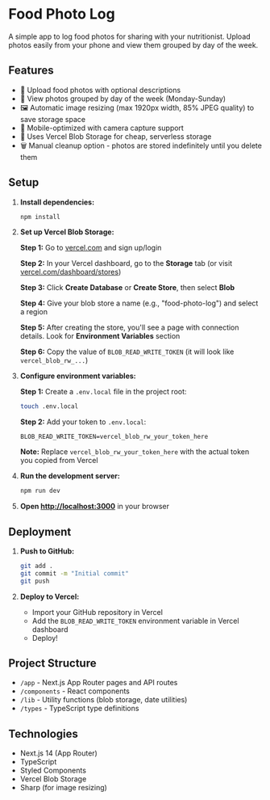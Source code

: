 # Food Photo Log

A simple app to log food photos for sharing with your nutritionist. Upload photos easily from your phone and view them grouped by day of the week.

## Features

- 📸 Upload food photos with optional descriptions
- 📅 View photos grouped by day of the week (Monday-Sunday)
- 🖼️ Automatic image resizing (max 1920px width, 85% JPEG quality) to save storage space
- 📱 Mobile-optimized with camera capture support
- 💾 Uses Vercel Blob Storage for cheap, serverless storage
- 🗑️ Manual cleanup option - photos are stored indefinitely until you delete them

## Setup

1. **Install dependencies:**
   ```bash
   npm install
   ```

2. **Set up Vercel Blob Storage:**

   **Step 1:** Go to [vercel.com](https://vercel.com) and sign up/login

   **Step 2:** In your Vercel dashboard, go to the **Storage** tab (or visit [vercel.com/dashboard/stores](https://vercel.com/dashboard/stores))

   **Step 3:** Click **Create Database** or **Create Store**, then select **Blob**

   **Step 4:** Give your blob store a name (e.g., "food-photo-log") and select a region

   **Step 5:** After creating the store, you'll see a page with connection details. Look for **Environment Variables** section

   **Step 6:** Copy the value of `BLOB_READ_WRITE_TOKEN` (it will look like `vercel_blob_rw_...`)

3. **Configure environment variables:**

   **Step 1:** Create a `.env.local` file in the project root:
   ```bash
   touch .env.local
   ```

   **Step 2:** Add your token to `.env.local`:
   ```
   BLOB_READ_WRITE_TOKEN=vercel_blob_rw_your_token_here
   ```

   **Note:** Replace `vercel_blob_rw_your_token_here` with the actual token you copied from Vercel

4. **Run the development server:**
   ```bash
   npm run dev
   ```

5. **Open [http://localhost:3000](http://localhost:3000)** in your browser

## Deployment

1. **Push to GitHub:**
   ```bash
   git add .
   git commit -m "Initial commit"
   git push
   ```

2. **Deploy to Vercel:**
   - Import your GitHub repository in Vercel
   - Add the `BLOB_READ_WRITE_TOKEN` environment variable in Vercel dashboard
   - Deploy!

## Project Structure

- `/app` - Next.js App Router pages and API routes
- `/components` - React components
- `/lib` - Utility functions (blob storage, date utilities)
- `/types` - TypeScript type definitions

## Technologies

- Next.js 14 (App Router)
- TypeScript
- Styled Components
- Vercel Blob Storage
- Sharp (for image resizing)

